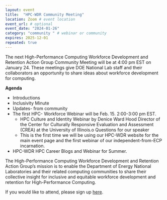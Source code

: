 ```yaml
---
layout: event
title:  "HPC-WDR Community Meeting"
location: Zoom # event location
event_url: # optional
event_date: "2024-01-26"
category: "community " # webinar or community
expires: 2025-12-01
repeated: true
---
```


The next High-Performance Computing Workforce Development and Retention Action Group Community Meeting will be at 4:00 pm EST on January 24.
These meetings give DOE National Lab staff and their collaborators an opportunity to share ideas about workforce development for computing.

**Agenda**
* Introductions
* Inclusivity Minute
* Updates- from community
* The first HPC- Workforce Webinar will be Feb. 15. 2:00-3:00 pm EST.
  * HPC Culture and Identity Webinar by Denice Ward Hood Director of the Center for Culturally Responsive Evaluation and Assessment (CREA) at the University of Illinois.o	Questions for our speaker 
  * This is the first time we will be using our HPC-WDR website for the main event page and the first webinar of our independent-from-ECP incarnation.
* HPC-WDR HPC Career Blogs and Webinar for Summer. 


The High-Performance Computing Workforce Development and Retention Action Group’s mission is to enable the Department of Energy National Laboratories and their related computing communities to share their collective insight for inclusive and equitable workforce development and retention for High-Performance Computing.




If you would like to attend, please sign up [here](https://docs.google.com/spreadsheets/d/12pmzQvQc54NhnuqJ-xQUs31gZzp52hxybGWx8qiYZG0/edit?usp=sharing).
